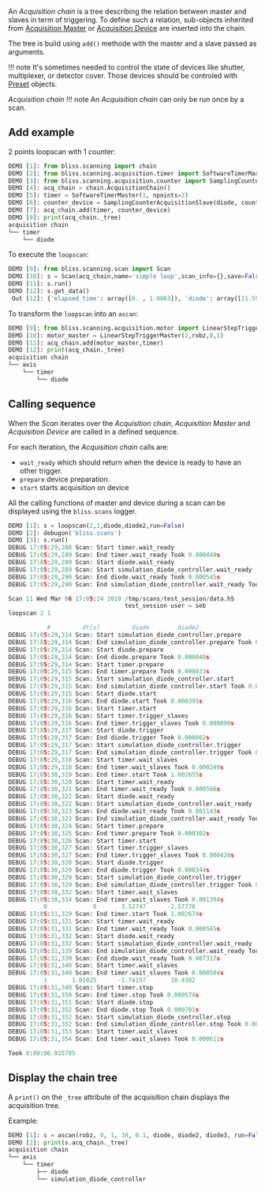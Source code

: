An *Acquisition chain* is a tree describing the relation between master and
slaves in term of triggering. To define such a relation, sub-objects inherited
from [Acquisition Master](scan_engine_acquisition_master_and_devices.md#Master)
or [Acquisition Device](scan_engine_acquisition_master_and_devices.md#Device)
are inserted into the chain.

The tree is build using `add()` methode with the master and a slave passed as
arguments.

!!! note
    It's sometimes needed to control the state of devices like shutter,
    multiplexer, or detector cover. Those devices should be controled with
    [Preset](scan_engine_preset.md) objects.

*Acquisition chain*
!!! note
    An *Acquisition chain* can only be run once by a scan.

## Add example

2 points loopscan with 1 counter:

```python
DEMO [1]: from bliss.scanning import chain
DEMO [2]: from bliss.scanning.acquisition.timer import SoftwareTimerMaster
DEMO [3]: from bliss.scanning.acquisition.counter import SamplingCounterAcquisitionSlave
DEMO [4]: acq_chain = chain.AcquisitionChain()
DEMO [5]: timer = SoftwareTimerMaster(1, npoints=2)
DEMO [6]: counter_device = SamplingCounterAcquisitionSlave(diode, count_time=1, npoints=2)
DEMO [7]: acq_chain.add(timer, counter_device)
DEMO [8]: print(acq_chain._tree)
acquisition chain
└── timer
    └── diode
```

To execute the `loopscan`:

```python
DEMO [9]: from bliss.scanning.scan import Scan
DEMO [10]: s = Scan(acq_chain,name='simple loop',scan_info={},save=False)
DEMO [11]: s.run()
DEMO [12]: s.get_data()
 Out [12]: {'elapsed_time': array([0. , 1.0063]), 'diode': array([11.59349, -6.2747])}
```

To transform the `loopscan` into an `ascan`:
```python
DEMO [9]: from bliss.scanning.acquisition.motor import LinearStepTriggerMaster
DEMO [10]: motor_master = LinearStepTriggerMaster(2,robz,0,1)
DEMO [11]: acq_chain.add(motor_master,timer)
DEMO [12]: print(acq_chain._tree)
acquisition chain
└── axis
    └── timer
        └── diode
```


## Calling sequence

When the *Scan* iterates over the *Acquisition chain*, *Acquisition Master* and
*Acquisition Device* are called in a defined sequence.

For each iteration, the *Acquisition chain* calls are:

* `wait_ready` which should return when the device is ready to have an other trigger.
* `prepare` device preparation.
* `start` starts acquisition on device

All the calling functions of master and device during a scan can be
displayed using the `bliss.scans` logger.

```python
DEMO [1]: s = loopscan(2,1,diode,diode2,run=False)
DEMO [2]: debugon('bliss.scans')
DEMO [3]: s.run()
DEBUG 17:05:29,288 Scan: Start timer.wait_ready
DEBUG 17:05:29,289 Scan: End timer.wait_ready Took 0.000449s
DEBUG 17:05:29,289 Scan: Start diode.wait_ready
DEBUG 17:05:29,289 Scan: Start simulation_diode_controller.wait_ready
DEBUG 17:05:29,290 Scan: End diode.wait_ready Took 0.000545s
DEBUG 17:05:29,290 Scan: End simulation_diode_controller.wait_ready Took 0.000495s

Scan 11 Wed Mar 06 17:05:24 2019 /tmp/scans/test_session/data.h5
                                 test_session user = seb
loopscan 2 1

           #         dt[s]         diode        diode2
DEBUG 17:05:29,314 Scan: Start simulation_diode_controller.prepare
DEBUG 17:05:29,314 Scan: End simulation_diode_controller.prepare Took 0.000120s
DEBUG 17:05:29,314 Scan: Start diode.prepare
DEBUG 17:05:29,314 Scan: End diode.prepare Took 0.000040s
DEBUG 17:05:29,314 Scan: Start timer.prepare
DEBUG 17:05:29,315 Scan: End timer.prepare Took 0.000033s
DEBUG 17:05:29,315 Scan: Start simulation_diode_controller.start
DEBUG 17:05:29,315 Scan: End simulation_diode_controller.start Took 0.000536s
DEBUG 17:05:29,315 Scan: Start diode.start
DEBUG 17:05:29,316 Scan: End diode.start Took 0.000395s
DEBUG 17:05:29,316 Scan: Start timer.start
DEBUG 17:05:29,316 Scan: Start timer.trigger_slaves
DEBUG 17:05:29,316 Scan: End timer.trigger_slaves Took 0.000090s
DEBUG 17:05:29,317 Scan: Start diode.trigger
DEBUG 17:05:29,317 Scan: End diode.trigger Took 0.000062s
DEBUG 17:05:29,317 Scan: Start simulation_diode_controller.trigger
DEBUG 17:05:29,317 Scan: End simulation_diode_controller.trigger Took 0.000037s
DEBUG 17:05:29,318 Scan: Start timer.wait_slaves
DEBUG 17:05:29,318 Scan: End timer.wait_slaves Took 0.000249s
DEBUG 17:05:30,319 Scan: End timer.start Took 1.002655s
DEBUG 17:05:30,320 Scan: Start timer.wait_ready
DEBUG 17:05:30,321 Scan: End timer.wait_ready Took 0.000566s
DEBUG 17:05:30,322 Scan: Start diode.wait_ready
DEBUG 17:05:30,322 Scan: Start simulation_diode_controller.wait_ready
DEBUG 17:05:30,323 Scan: End diode.wait_ready Took 0.001143s
DEBUG 17:05:30,323 Scan: End simulation_diode_controller.wait_ready Took 0.001143s
DEBUG 17:05:30,324 Scan: Start timer.prepare
DEBUG 17:05:30,325 Scan: End timer.prepare Took 0.000302s
DEBUG 17:05:30,326 Scan: Start timer.start
DEBUG 17:05:30,327 Scan: Start timer.trigger_slaves
DEBUG 17:05:30,327 Scan: End timer.trigger_slaves Took 0.000420s
DEBUG 17:05:30,328 Scan: Start diode.trigger
DEBUG 17:05:30,329 Scan: End diode.trigger Took 0.000344s
DEBUG 17:05:30,329 Scan: Start simulation_diode_controller.trigger
DEBUG 17:05:30,329 Scan: End simulation_diode_controller.trigger Took 0.000291s
DEBUG 17:05:30,332 Scan: Start timer.wait_slaves
DEBUG 17:05:30,334 Scan: End timer.wait_slaves Took 0.001394s
          0             0       3.52747      -2.57778
DEBUG 17:05:31,329 Scan: End timer.start Took 1.002674s
DEBUG 17:05:31,331 Scan: Start timer.wait_ready
DEBUG 17:05:31,331 Scan: End timer.wait_ready Took 0.000565s
DEBUG 17:05:31,332 Scan: Start diode.wait_ready
DEBUG 17:05:31,332 Scan: Start simulation_diode_controller.wait_ready
DEBUG 17:05:31,339 Scan: End simulation_diode_controller.wait_ready Took 0.006308s
DEBUG 17:05:31,339 Scan: End diode.wait_ready Took 0.007317s
DEBUG 17:05:31,340 Scan: Start timer.wait_slaves
DEBUG 17:05:31,340 Scan: End timer.wait_slaves Took 0.000504s
          1       1.01025      -1.74157       10.4382
DEBUG 17:05:31,349 Scan: Start timer.stop
DEBUG 17:05:31,350 Scan: End timer.stop Took 0.000574s
DEBUG 17:05:31,351 Scan: Start diode.stop
DEBUG 17:05:31,352 Scan: End diode.stop Took 0.000701s
DEBUG 17:05:31,352 Scan: Start simulation_diode_controller.stop
DEBUG 17:05:31,352 Scan: End simulation_diode_controller.stop Took 0.000295s
DEBUG 17:05:31,353 Scan: Start timer.wait_slaves
DEBUG 17:05:31,354 Scan: End timer.wait_slaves Took 0.000611s

Took 0:00:06.935785
```

## Display the chain tree
A `print()` on the `_tree` attribute of the acquisition chain
displays the acquisition tree.

Example:
```python
DEMO [1]: s = ascan(robz, 0, 1, 10, 0.1, diode, diode2, diode3, run=False)
DEMO [2]: print(s.acq_chain._tree)
acquisition chain
└── axis
    └── timer
        ├── diode
        └── simulation_diode_controller
```
